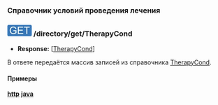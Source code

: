 ### Справочник условий проведения лечения

### ![GET](../../../../img/get.png) /directory/get/TherapyCond
* **Response:** [[TherapyCond](../../../../types/types.md#com.siams.med.api.TherapyCond)]

В ответе передаётся массив записей из справочника [TherapyCond](../../../../types/types.md#com.siams.med.api.TherapyCond).

#### Примеры
**[http](examples/get.md)**
**[java](examples/getJava.md)**
